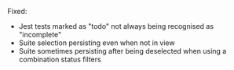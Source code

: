 Fixed:
  - Jest tests marked as "todo" not always being recognised as "incomplete"
  - Suite selection persisting even when not in view
  - Suite sometimes persisting after being deselected when using a combination status filters
